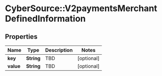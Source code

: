 # CyberSource::V2paymentsMerchantDefinedInformation

## Properties
Name | Type | Description | Notes
------------ | ------------- | ------------- | -------------
**key** | **String** | TBD | [optional] 
**value** | **String** | TBD | [optional] 


